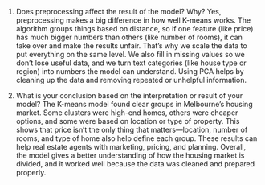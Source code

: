 1. Does preprocessing affect the result of the model? Why?
Yes, preprocessing makes a big difference in how well K-means works. The algorithm groups things based on distance, so if one feature (like price) has much bigger numbers than others (like number of rooms), it can take over and make the results unfair. That’s why we scale the data to put everything on the same level. We also fill in missing values so we don’t lose useful data, and we turn text categories (like house type or region) into numbers the model can understand. Using PCA helps by cleaning up the data and removing repeated or unhelpful information.


2. What is your conclusion based on the interpretation or result of your model?
The K-means model found clear groups in Melbourne’s housing market. Some clusters were high-end homes, others were cheaper options, and some were based on location or type of property. This shows that price isn’t the only thing that matters—location, number of rooms, and type of home also help define each group. These results can help real estate agents with marketing, pricing, and planning. Overall, the model gives a better understanding of how the housing market is divided, and it worked well because the data was cleaned and prepared properly.